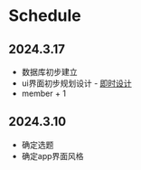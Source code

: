 # Schedule

## 2024.3.17

- 数据库初步建立
- ui界面初步规划设计 - [即时设计](https://js.design/f/tQ_WGH?mode=design&p=FhRiDQ1K_B)
- member + 1

## 2024.3.10

- 确定选题
- 确定app界面风格
